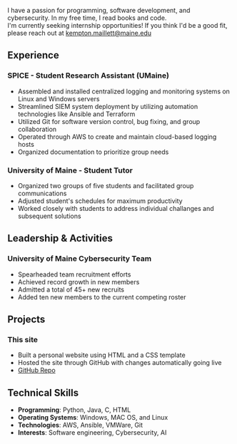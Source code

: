 I have a passion for programming, software development, and cybersecurity. In my free time, I read books and code.  
I'm currently seeking internship opportunities! If you think I'd be a good fit, please reach out at [kempton.maillett@maine.edu](mailto:kempton.maillett@maine.edu)
## Experience
### SPICE - Student Research Assistant (UMaine)
- Assembled and installed centralized logging and monitoring systems on Linux and Windows servers
- Streamlined SIEM system deployment by utilizing automation technologies like Ansible and Terraform
- Utilized Git for software version control, bug fixing, and group collaboration
- Operated through AWS to create and maintain cloud-based logging hosts
- Organized documentation to prioritize group needs

### University of Maine - Student Tutor
- Organized two groups of five students and facilitated group communications
- Adjusted student's schedules for maximum productivity
- Worked closely with students to address individual challanges and subsequent solutions

## Leadership & Activities
### University of Maine Cybersecurity Team
- Spearheaded team recruitment efforts
- Achieved record growth in new members
- Admitted a total of 45+ new recruits
- Added ten new members to the current competing roster

## Projects
### This site
- Built a personal website using HTML and a CSS template
- Hosted the site through GitHub with changes automatically going live
- [GitHub Repo](https://github.com/KemptonM/KemptonM.github.io)

## Technical Skills
- **Programming**: Python, Java, C, HTML
- **Operating Systems**: Windows, MAC OS, and Linux
- **Technologies**: AWS, Ansible, VMWare, Git
- **Interests**: Software engineering, Cybersecurity, AI